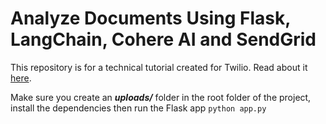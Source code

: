 # Analyze Documents Using Flask, LangChain, Cohere AI and SendGrid

This repository is for a technical tutorial created for Twilio. Read about it [here](https://www.twilio.com/blog/).

Make sure you create an ***uploads/*** folder in the root folder of the project, install the dependencies then run the Flask app `python app.py`